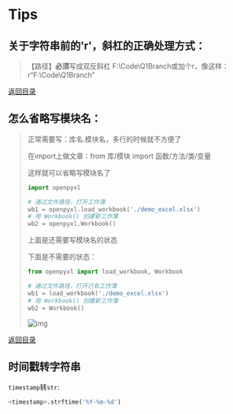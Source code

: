 # Tips

## 关于字符串前的'r'，斜杠的正确处理方式：

> 【路径】**必须**写成双反斜杠 F:\\Code\\Q1Branch或加个r，像这样： r“F:\Code\Q1Branch”

[返回目录](#目录)

## 怎么省略写模块名：

> 正常需要写：库名.模块名，多行的时候就不方便了
>
> 在import上做文章：from 库/模块 import 函数/方法/类/变量
>
> 这样就可以省略写模块名了
>
> ```python
> import openpyxl
> 
> # 通过文件路径，打开工作簿
> wb1 = openpyxl.load_workbook('./demo_excel.xlsx')
> # 用 Workbook() 创建新工作簿
> wb2 = openpyxl.Workbook()
> ```
>
> 上面是还需要写模块名的状态
>
> 下面是不需要的状态：
>
> ```python
> from openpyxl import load_workbook, Workbook
> 
> # 通过文件路径，打开已有工作簿
> wb1 = load_workbook('./demo_excel.xlsx')
> # 用 Workbook() 创建新工作簿
> wb2 = Workbook()
> ```
>
> ![img](https://adamyide-1256435674.cos.ap-shanghai.myqcloud.com/2020-11-22-164449.jpg)

[返回目录](#目录)

## 时间戳转字符串
`timestamp`转`str`:
```python
<timestamp>.strftime('%Y-%m-%d')
```
